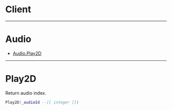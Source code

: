 # Client

---

# Audio

- [Audio.Play2D](#play2D)

---

# Play2D
Return audio index.

```lua
Play2D(_audioId --[[ integer ]])
```
